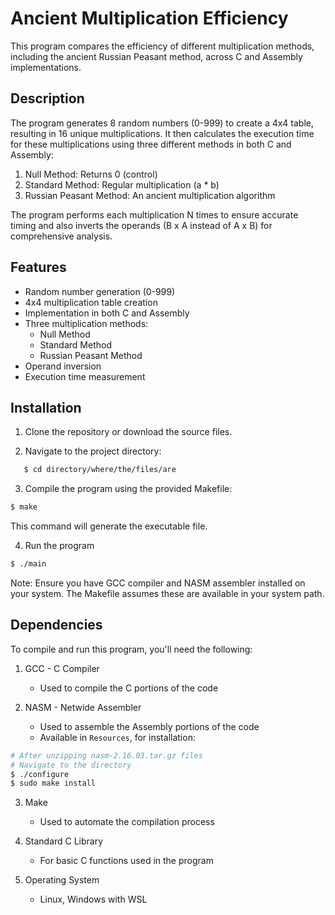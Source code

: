 # Ancient Multiplication Efficiency

This program compares the efficiency of different multiplication methods, including the ancient Russian Peasant method, across C and Assembly implementations.

## Description

The program generates 8 random numbers (0-999) to create a 4x4 table, resulting in 16 unique multiplications. It then calculates the execution time for these multiplications using three different methods in both C and Assembly:

1. Null Method: Returns 0 (control)
2. Standard Method: Regular multiplication (a * b)
3. Russian Peasant Method: An ancient multiplication algorithm

The program performs each multiplication N times to ensure accurate timing and also inverts the operands (B x A instead of A x B) for comprehensive analysis.

## Features

- Random number generation (0-999)
- 4x4 multiplication table creation
- Implementation in both C and Assembly
- Three multiplication methods:
  - Null Method
  - Standard Method
  - Russian Peasant Method
- Operand inversion
- Execution time measurement

## Installation

1. Clone the repository or download the source files.

2. Navigate to the project directory:

```bash
   $ cd directory/where/the/files/are
```

3. Compile the program using the provided Makefile:

```bash
$ make
```
This command will generate the executable file.

4. Run the program
```bash
$ ./main
```

Note: Ensure you have GCC compiler and NASM assembler installed on your system. The Makefile assumes these are available in your system path.

## Dependencies

To compile and run this program, you'll need the following:

1. GCC - C Compiler
   - Used to compile the C portions of the code

2. NASM - Netwide Assembler
   - Used to assemble the Assembly portions of the code
   - Available in `Resources`, for installation:
```bash
# After unzipping nasm-2.16.03.tar.gz files
# Navigate to the directory
$ ./configure
$ sudo make install
```

3. Make
   - Used to automate the compilation process

4. Standard C Library
   - For basic C functions used in the program

5. Operating System
   - Linux, Windows with WSL

